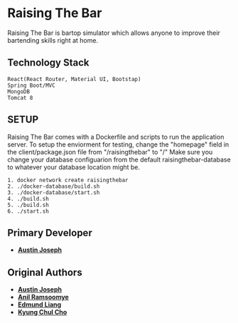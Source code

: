 # Raising The Bar

Raising The Bar is bartop simulator which allows anyone to improve their bartending skills right at home.

## Technology Stack 
```
React(React Router, Material UI, Bootstap)
Spring Boot/MVC
MongoDB
Tomcat 8
```
## SETUP
Raising The Bar comes with a Dockerfile and scripts to run the application server. 
To setup the enviorment for testing, change the "homepage" field in the client/package.json file from "/raisingthebar" to "/"
Make sure you change your database configuarion from the default raisingthebar-database to whatever your database location might be.
```
1. docker network create raisingthebar
2. ./docker-database/build.sh
3. ./docker-database/start.sh
4. ./build.sh
5. ./build.sh
6. ./start.sh
```

## Primary Developer

* **[Austin Joseph](https://github.com/austin-joseph)**

## Original Authors

* **[Austin Joseph](https://github.com/austin-joseph)**
* **[Anil Ramsoomye](https://github.com/AnilRamsoomye)**
* **[Edmund Liang](https://github.com/edmundliang)**
* **[Kyung Chul Cho](https://github.com/jkc7848)**
